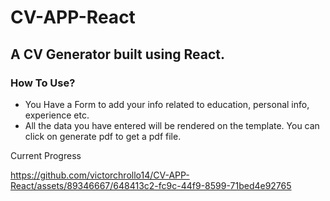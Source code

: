 # CV-APP-React
## A CV Generator built using React.

### How To Use?
* You Have a Form to add your info related to education, personal info, experience etc. 
* All the data you have entered will be rendered on the template. You can click on generate pdf to get a pdf file.


Current Progress




https://github.com/victorchrollo14/CV-APP-React/assets/89346667/648413c2-fc9c-44f9-8599-71bed4e92765




